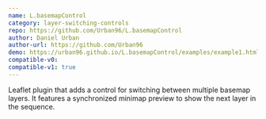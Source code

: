 ```yaml
---
name: L.basemapControl
category: layer-switching-controls
repo: https://github.com/Urban96/L.basemapControl
author: Daniel Urban
author-url: https://github.com/Urban96
demo: https://urban96.github.io/L.basemapControl/examples/example1.html
compatible-v0:
compatible-v1: true
---
```


Leaflet plugin that adds a control for switching between multiple basemap layers. It features a synchronized minimap preview to show the next layer in the sequence.
